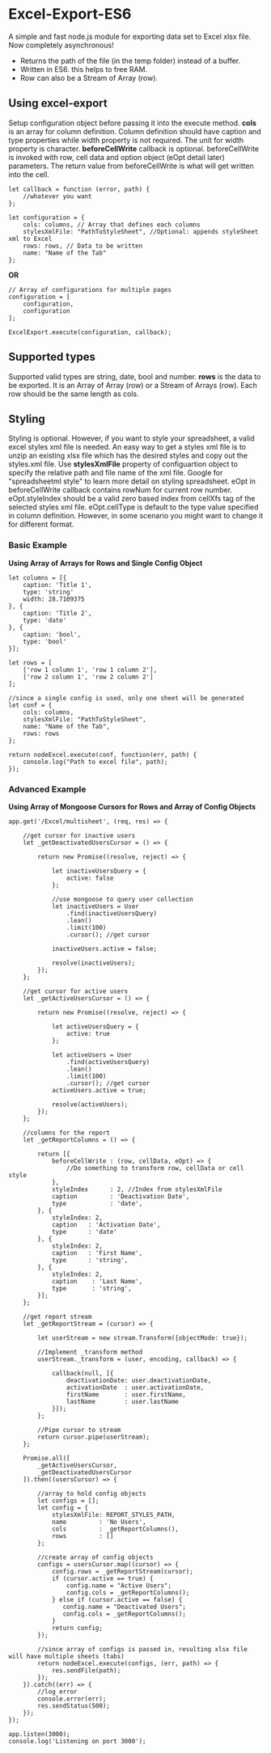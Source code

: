 # Excel-Export-ES6 #
A simple and fast node.js module for exporting data set to Excel xlsx file. Now completely asynchronous!

- Returns the path of the file (in the temp folder) instead of a buffer.
- Written in ES6.  this helps to free RAM.
- Row can also be a Stream of Array (row).

## Using excel-export ##
Setup configuration object before passing it into the execute method.  **cols** is an array for column definition.  Column definition should have caption and type properties while width property is not required.  The unit for width property is character.   **beforeCellWrite** callback is optional.  beforeCellWrite is invoked with row, cell data and option object (eOpt detail later) parameters.  The return value from beforeCellWrite is what will get written into the cell.  

    let callback = function (error, path) {
        //whatever you want
    };

    let configuration = {
        cols: columns, // Array that defines each columns
        stylesXmlFile: "PathToStyleSheet", //Optional: appends styleSheet xml to Excel
        rows: rows, // Data to be written
        name: "Name of the Tab"
    };
    
**OR**

    // Array of configurations for multiple pages
    configuration = [
        configuration,
        configuration
    ];
    
    ExcelExport.execute(configuration, callback);

## Supported types ##
Supported valid types are string, date, bool and number.  **rows** is the data to be exported. It is an Array of Array (row) or a Stream of Arrays (row). Each row should be the same length as cols.

## Styling ##
Styling is optional.  However, if you want to style your spreadsheet, a valid excel styles xml file is needed.  An easy way to get a styles xml file is to unzip an existing xlsx file which has the desired styles and copy out the styles.xml file. Use **stylesXmlFile** property of configuartion object to specify the relative path and file name of the xml file.  Google for "spreadsheetml style" to learn more detail on styling spreadsheet.  eOpt in beforeCellWrite callback contains rowNum for current row number. eOpt.styleIndex should be a valid zero based index from cellXfs tag of the selected styles xml file.  eOpt.cellType is default to the type value specified in column definition.  However, in some scenario you might want to change it for different format. 

### Basic Example ###
**Using Array of Arrays for Rows and Single Config Object**

    let columns = [{
        caption: 'Title 1',
        type: 'string'
        width: 28.7109375
    }, {
        caption: 'Title 2',
        type: 'date'
    }, {
        caption: 'bool',
        type: 'bool'
    }];
    
    let rows = [
        ['row 1 column 1', 'row 1 column 2'],
        ['row 2 column 1', 'row 2 column 2']
    ];
    
    //since a single config is used, only one sheet will be generated
    let conf = {
        cols: columns,
        stylesXmlFile: "PathToStyleSheet",
        name: "Name of the Tab",
        rows: rows
    };

    return nodeExcel.execute(conf, function(err, path) {
        console.log("Path to excel file", path);
    });
    
### Advanced Example ###
**Using Array of Mongoose Cursors for Rows and Array of Config Objects**

    app.get('/Excel/multisheet', (req, res) => {

        //get cursor for inactive users
        let _getDeactivatedUsersCursor = () => {
        
            return new Promise((resolve, reject) => {
            
                let inactiveUsersQuery = {
                    active: false
                };
                
                //use mongoose to query user collection
                let inactiveUsers = User
                    .find(inactiveUsersQuery)
                    .lean()
                    .limit(100)
                    .cursor(); //get cursor

                inactiveUsers.active = false;
                
                resolve(inactiveUsers);
            });
        };

        //get cursor for active users
        let _getActiveUsersCursor = () => {
        
            return new Promise((resolve, reject) => {
            
                let activeUsersQuery = {
                    active: true
                };
                
                let activeUsers = User
                    .find(activeUsersQuery)
                    .lean()
                    .limit(100)
                    .cursor(); //get cursor
                activeUsers.active = true;
                
                resolve(activeUsers);
            });
        };

        //columns for the report
        let _getReportColumns = () => {
        
            return [{
                beforeCellWrite : (row, cellData, eOpt) => {
                    //Do something to transform row, cellData or cell style
                },
                styleIndex      : 2, //Index from stylesXmlFile
                caption         : 'Deactivation Date',
                type            : 'date',
            }, {
                styleIndex: 2,
                caption   : 'Activation Date',
                type      : 'date'
            }, {
                styleIndex: 2,
                caption   : 'First Name',
                type      : 'string',
            }, {
                styleIndex: 2,
                caption    : 'Last Name',
                type       : 'string',
            }];
        };

        //get report stream
        let _getReportStream = (cursor) => {
        
            let userStream = new stream.Transform({objectMode: true});
            
            //Implement _transform method
            userStream._transform = (user, encoding, callback) => {
            
                callback(null, [{
                    deactivationDate: user.deactivationDate,
                    activationDate  : user.activationDate,
                    firstName       : user.firstName,
                    lastName        : user.lastName
                }]);
            };
            
            //Pipe cursor to stream
            return cursor.pipe(userStream);
        };

        Promise.all([
            _getActiveUsersCursor, 
            _getDeactivatedUsersCursor
        ]).then((usersCursor) => {
        
            //array to hold config objects
            let configs = [];
            let config = {
                stylesXmlFile: REPORT_STYLES_PATH,
                name         : 'No Users',
                cols         : _getReportColumns(),
                rows         : []
            };

            //create array of config objects
            configs = usersCursor.map((cursor) => {
                config.rows = _getReportStream(cursor);
                if (cursor.active == true) {
                    config.name = "Active Users";
                    config.cols = _getReportColumns();
                } else if (cursor.active == false) {
                   config.name = "Deactivated Users";
                   config.cols = _getReportColumns();
                }
                return config;
            });

            //since array of configs is passed in, resulting xlsx file will have multiple sheets (tabs)
            return nodeExcel.execute(configs, (err, path) => {
                res.sendFile(path);
            });
        }).catch((err) => {
            //log error
            console.error(err);
            res.sendStatus(500);
        });
    });

    app.listen(3000);
    console.log('Listening on port 3000');
